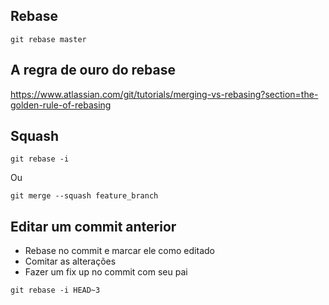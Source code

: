 Rebase
------

```
git rebase master

```

A regra de ouro do rebase
-------------------------

https://www.atlassian.com/git/tutorials/merging-vs-rebasing?section=the-golden-rule-of-rebasing


Squash
------


```
git rebase -i

```
Ou

```
git merge --squash feature_branch

```

Editar um commit anterior
-------------------------

- Rebase no commit e marcar ele como editado
- Comitar as alterações
- Fazer um fix up no commit com seu pai


```
git rebase -i HEAD~3

```
